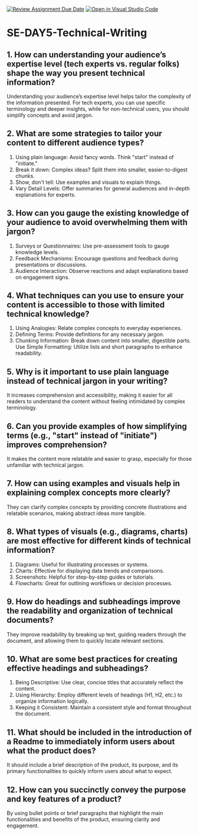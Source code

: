 [![Review Assignment Due Date](https://classroom.github.com/assets/deadline-readme-button-22041afd0340ce965d47ae6ef1cefeee28c7c493a6346c4f15d667ab976d596c.svg)](https://classroom.github.com/a/zsAR-pyY)
[![Open in Visual Studio Code](https://classroom.github.com/assets/open-in-vscode-2e0aaae1b6195c2367325f4f02e2d04e9abb55f0b24a779b69b11b9e10269abc.svg)](https://classroom.github.com/online_ide?assignment_repo_id=15711854&assignment_repo_type=AssignmentRepo)
# SE-DAY5-Technical-Writing
## 1. How can understanding your audience’s expertise level (tech experts vs. regular folks) shape the way you present technical information?
Understanding your audience’s expertise level helps tailor the complexity of the information presented. For tech experts, you can use specific terminology and deeper insights, while for non-technical users, you should simplify concepts and avoid jargon.
## 2. What are some strategies to tailor your content to different audience types?
1. Using plain language: Avoid fancy words. Think "start" instead of "initiate."
2. Break it down: Complex ideas? Split them into smaller, easier-to-digest chunks.
3. Show, don't tell: Use examples and visuals to explain things.
4. Vary Detail Levels: Offer summaries for general audiences and in-depth explanations for experts.
## 3. How can you gauge the existing knowledge of your audience to avoid overwhelming them with jargon?
1. Surveys or Questionnaires: Use pre-assessment tools to gauge knowledge levels.
2. Feedback Mechanisms: Encourage questions and feedback during presentations or discussions.
3. Audience Interaction: Observe reactions and adapt explanations based on engagement signs.
## 4. What techniques can you use to ensure your content is accessible to those with limited technical knowledge?
1. Using Analogies: Relate complex concepts to everyday experiences.
2. Defining Terms: Provide definitions for any necessary jargon.
3. Chunking Information: Break down content into smaller, digestible parts.
Use Simple Formatting: Utilize lists and short paragraphs to enhance readability.
## 5. Why is it important to use plain language instead of technical jargon in your writing?
It increases comprehension and accessibility, making it easier for all readers to understand the content without feeling intimidated by complex terminology.
## 6. Can you provide examples of how simplifying terms (e.g., "start" instead of "initiate") improves comprehension?
It makes the content more relatable and easier to grasp, especially for those unfamiliar with technical jargon.
## 7. How can using examples and visuals help in explaining complex concepts more clearly?
They can clarify complex concepts by providing concrete illustrations and relatable scenarios, making abstract ideas more tangible.
## 8. What types of visuals (e.g., diagrams, charts) are most effective for different kinds of technical information?
1. Diagrams: Useful for illustrating processes or systems.
2. Charts: Effective for displaying data trends and comparisons.
3. Screenshots: Helpful for step-by-step guides or tutorials.
4. Flowcharts: Great for outlining workflows or decision processes.
## 9. How do headings and subheadings improve the readability and organization of technical documents?
They  improve readability by breaking up text, guiding readers through the document, and allowing them to quickly locate relevant sections.
## 10. What are some best practices for creating effective headings and subheadings?
1. Being Descriptive: Use clear, concise titles that accurately reflect the content.
2. Using Hierarchy: Employ different levels of headings (H1, H2, etc.) to organize information logically.
3. Keeping it Consistent: Maintain a consistent style and format throughout the document.
## 11. What should be included in the introduction of a Readme to immediately inform users about what the product does?
It should include a brief description of the product, its purpose, and its primary functionalities to quickly inform users about what to expect.
## 12. How can you succinctly convey the purpose and key features of a product?
By using bullet points or brief paragraphs that highlight the main functionalities and benefits of the product, ensuring clarity and engagement.
